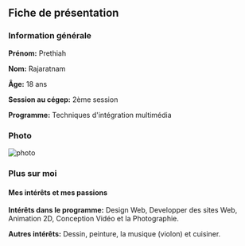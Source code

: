 ## Fiche de présentation ##

### Information générale ###

**Prénom:** Prethiah

**Nom:** Rajaratnam

**Âge:** 18 ans

**Session au cégep:** 2ème session

**Programme:** Techniques d'intégration multimédia

### Photo ###

![photo](https://user-images.githubusercontent.com/112189908/214974564-dd5b155e-2461-41c8-85fe-3f74b310d473.jpg)

### Plus sur moi ####

#### Mes intérêts et mes passions ####

**Intérêts dans le programme:** Design Web, Developper des sites Web, Animation 2D, Conception Vidéo et la Photographie.

**Autres intérêts:** Dessin, peinture, la musique (violon) et cuisiner.
